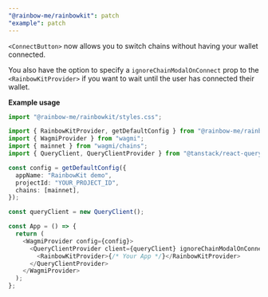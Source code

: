 ```yaml
---
"@rainbow-me/rainbowkit": patch
"example": patch
---
```


`<ConnectButton>` now allows you to switch chains without having your wallet connected. 

You also have the option to specify a `ignoreChainModalOnConnect` prop to the `<RainbowKitProvider>` if you want to wait until the user has connected their wallet.

**Example usage**

```ts
import "@rainbow-me/rainbowkit/styles.css";

import { RainbowKitProvider, getDefaultConfig } from "@rainbow-me/rainbowkit";
import { WagmiProvider } from "wagmi";
import { mainnet } from "wagmi/chains";
import { QueryClient, QueryClientProvider } from "@tanstack/react-query";

const config = getDefaultConfig({
  appName: "RainbowKit demo",
  projectId: "YOUR_PROJECT_ID",
  chains: [mainnet],
});

const queryClient = new QueryClient();

const App = () => {
  return (
    <WagmiProvider config={config}>
      <QueryClientProvider client={queryClient} ignoreChainModalOnConnect={true}>
        <RainbowKitProvider>{/* Your App */}</RainbowKitProvider>
      </QueryClientProvider>
    </WagmiProvider>
  );
};
```
